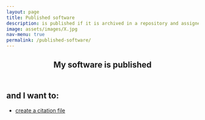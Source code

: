 ```yaml
---
layout: page
title: Published software
description: is published if it is archived in a repository and assigned an identifier
image: assets/images/X.jpg
nav-menu: true
permalink: /published-software/
---
```

<!-- Main -->
<div id="main" class="alt">

<!-- One -->
<section id="one">
	<div class="inner">
		<header class="major">
			<h1>My software is published</h1>
		</header>

<!-- Content -->
<h2 id="content">and I want to:</h2>
<div class="row">
	<div class="6u 12u$(small)">
		<ul class="actions">
			<li><a href="https://cfa-library.github.io/citing-software/citation-file-formats/" class="button big">create a citation file</a></li>
		</ul>
	</div>
</div>

</div>
